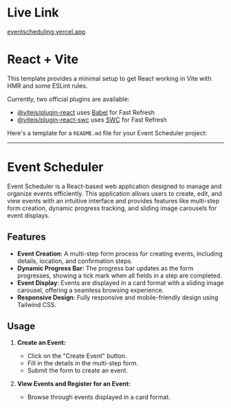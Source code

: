# Live Link
[eventscheduling.vercel.app
](https://eventscheduling.vercel.app/)
# React + Vite

This template provides a minimal setup to get React working in Vite with HMR and some ESLint rules.

Currently, two official plugins are available:

- [@vitejs/plugin-react](https://github.com/vitejs/vite-plugin-react/blob/main/packages/plugin-react/README.md) uses [Babel](https://babeljs.io/) for Fast Refresh
- [@vitejs/plugin-react-swc](https://github.com/vitejs/vite-plugin-react-swc) uses [SWC](https://swc.rs/) for Fast Refresh



Here's a template for a `README.md` file for your Event Scheduler project:

---

# Event Scheduler

Event Scheduler is a React-based web application designed to manage and organize events efficiently. This application allows users to create, edit, and view events with an intuitive interface and provides features like multi-step form creation, dynamic progress tracking, and sliding image carousels for event displays.

## Features

- **Event Creation**: A multi-step form process for creating events, including details, location, and confirmation steps.
- **Dynamic Progress Bar**: The progress bar updates as the form progresses, showing a tick mark when all fields in a step are completed.
- **Event Display**: Events are displayed in a card format with a sliding image carousel, offering a seamless browsing experience.
- **Responsive Design**: Fully responsive and mobile-friendly design using Tailwind CSS.


## Usage

1. **Create an Event:**
   - Click on the "Create Event" button.
   - Fill in the details in the multi-step form.
   - Submit the form to create an event.

2. **View Events and Register for an Event:**
   - Browse through events displayed in a card format.

